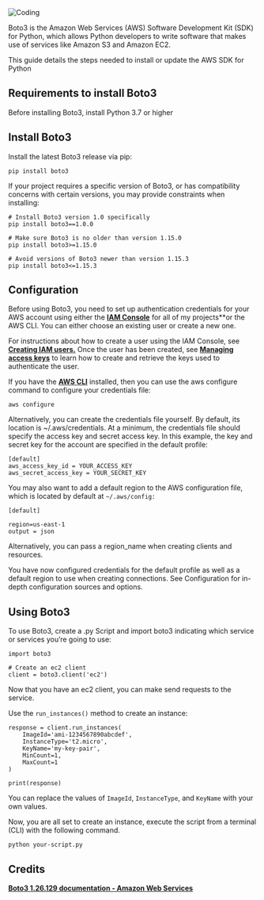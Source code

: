 <img align="center" alt="Coding" src="https://directdevops.blog/wp-content/uploads/2019/03/boto3.jpeg">

Boto3 is the Amazon Web Services (AWS) Software Development Kit (SDK) for Python, which allows Python developers to write software that makes use of services like Amazon S3 and Amazon EC2.

This guide details the steps needed to install or update the AWS SDK for Python

## **Requirements to install Boto3**

Before installing Boto3, install Python 3.7 or higher

## **Install Boto3**

Install the latest Boto3 release via pip:

    pip install boto3

If your project requires a specific version of Boto3, or has compatibility concerns with certain versions, you may provide constraints when installing:

    # Install Boto3 version 1.0 specifically
    pip install boto3==1.0.0

    # Make sure Boto3 is no older than version 1.15.0
    pip install boto3>=1.15.0

    # Avoid versions of Boto3 newer than version 1.15.3
    pip install boto3<=1.15.3

## **Configuration**

Before using Boto3, you need to set up authentication credentials for your AWS account using either the <a href="https://console.aws.amazon.com/iam/home"><b>IAM Console</b></a> for all of my projects**or the AWS CLI. You can either choose an existing user or create a new one.

For instructions about how to create a user using the IAM Console, see <a href="https://docs.aws.amazon.com/IAM/latest/UserGuide/id_users_create.html#id_users_create_console"><b>Creating IAM users.</b></a> Once the user has been created, see <a href="https://docs.aws.amazon.com/IAM/latest/UserGuide/id_credentials_access-keys.html#Using_CreateAccessKey"><b>Managing access keys</b></a> to learn how to create and retrieve the keys used to authenticate the user.

If you have the <a href="http://aws.amazon.com/cli/"><b>AWS CLI</b></a> installed, then you can use the aws configure command to configure your credentials file:

    aws configure

Alternatively, you can create the credentials file yourself. By default, its location is ~/.aws/credentials. At a minimum, the credentials file should specify the access key and secret access key. In this example, the key and secret key for the account are specified in the default profile:

    [default]
    aws_access_key_id = YOUR_ACCESS_KEY
    aws_secret_access_key = YOUR_SECRET_KEY

You may also want to add a default region to the AWS configuration file, which is located by default at `~/.aws/config:`

    [default]

    region=us-east-1
    output = json

Alternatively, you can pass a region_name when creating clients and resources.

You have now configured credentials for the default profile as well as a default region to use when creating connections. See Configuration for in-depth configuration sources and options.

## **Using Boto3**

To use Boto3, create a .py Script and import boto3 indicating which service or services you’re going to use:

    import boto3

    # Create an ec2 client
    client = boto3.client('ec2')

Now that you have an ec2 client, you can make send requests to the service.

Use the `run_instances()` method to create an instance:

    response = client.run_instances(
        ImageId='ami-1234567890abcdef',
        InstanceType='t2.micro',
        KeyName='my-key-pair',
        MinCount=1,
        MaxCount=1
    )

    print(response)

You can replace the values of `ImageId`, `InstanceType`, and `KeyName` with your own values.

Now, you are all set to create an instance, execute the script from a terminal (CLI) with the following command.

    python your-script.py

## **Credits**

<a href="https://boto3.amazonaws.com/v1/documentation/api/latest/index.html"><b>Boto3 1.26.129 documentation - Amazon Web Services</b></a>



